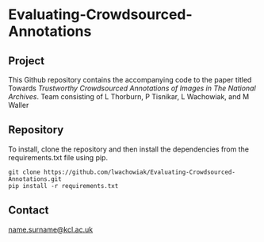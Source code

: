 # Evaluating-Crowdsourced-Annotations

## Project

This Github repository contains the accompanying code to the paper titled Towards *Trustworthy Crowdsourced Annotations of Images in The National Archives*. Team consisting of L Thorburn, P Tisnikar, L Wachowiak, and M Waller 

## Repository

To install, clone the repository and then install the dependencies from the requirements.txt file using pip.

```
git clone https://github.com/lwachowiak/Evaluating-Crowdsourced-Annotations.git
pip install -r requirements.txt
```



## Contact
name.surname@kcl.ac.uk
